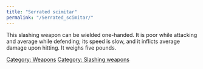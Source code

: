 ```yaml
---
title: "Serrated scimitar"
permalink: "/Serrated_scimitar/"
---
```


This slashing weapon can be wielded one-handed. It is poor while
attacking and average while defending; its speed is slow, and it
inflicts average damage upon hitting. It weighs five pounds.

[Category: Weapons](Category:_Weapons "wikilink") [Category: Slashing
weapons](Category:_Slashing_weapons "wikilink")